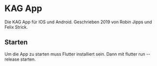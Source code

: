 # KAG App

Die KAG App für IOS und Android.
Geschrieben 2019 von Robin Jipps und Felix Strick.

## Starten

Um die App zu starten muss Flutter installiert sein.
Dann mit flutter run --release starten.

